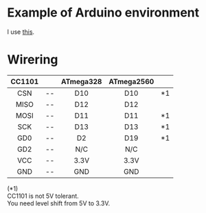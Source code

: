 # Example of Arduino environment   
I use [this](https://github.com/veonik/arduino-cc1101).   

# Wirering

|CC1101||ATmega328|ATmega2560||
|:-:|:-:|:-:|:-:|:-:|
|CSN|--|D10|D10|*1|
|MISO|--|D12|D12||
|MOSI|--|D11|D11|*1|
|SCK|--|D13|D13|*1|
|GD0|--|D2|D19|*1|
|GD2|--|N/C|N/C||
|VCC|--|3.3V|3.3V||
|GND|--|GND|GND||

(*1)    
CC1101 is not 5V tolerant.   
You need level shift from 5V to 3.3V.   

